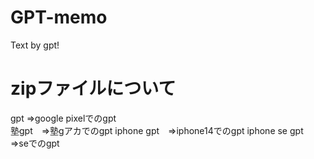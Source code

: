 # GPT-memo
Text by gpt!

# zipファイルについて  
gpt ⇒google pixelでのgpt  
塾gpt　⇒塾gアカでのgpt
iphone gpt　⇒iphone14でのgpt
iphone se gpt　⇒seでのgpt
